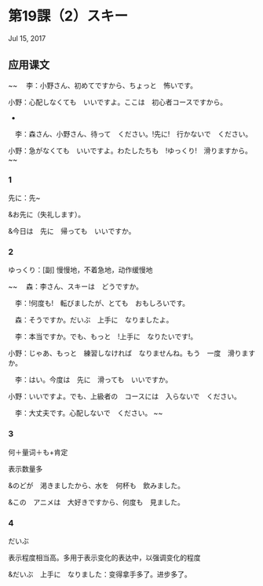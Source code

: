 # 第19課（2）スキー
Jul 15, 2017

## 应用课文
~~
　李：小野さん、初めてですから、ちょっと　怖いです。

小野：心配しなくても　いいですよ。ここは　初心者コースですから。

-

　李：森さん、小野さん、待って　ください。!先に!　行かないで　ください。

小野：急がなくても　いいですよ。わたしたちも　!ゆっくり!　滑りますから。
~~

### 1
先に：先~   

&お先に（失礼します）。

&今日は　先に　帰っても　いいですか。

### 2
ゆっくり：[副] 慢慢地，不着急地，动作缓慢地

~~
　森：李さん、スキーは　どうですか。

　李：!何度も!　転びましたが、とても　おもしろいです。

　森：そうですか。だいぶ　上手に　なりましたよ。

　李：本当ですか。でも、もっと　!上手に　なりたいです!。

小野：じゃあ、もっと　練習しなければ　なりませんね。もう　一度　滑りますか。

　李：はい。今度は　先に　滑っても　いいですか。

小野：いいですよ。でも、上級者の　コースには　入らないで　ください。

　李：大丈夫です。心配しないで　ください。
~~

### 3
何＋量词＋も+肯定

表示数量多

&のどが　渇きましたから、水を　何杯も　飲みました。

&この　アニメは　大好きですから、何度も　見ました。

### 4
だいぶ

表示程度相当高。多用于表示变化的表达中，以强调变化的程度

&だいぶ　上手に　なりました：变得拿手多了。进步多了。
